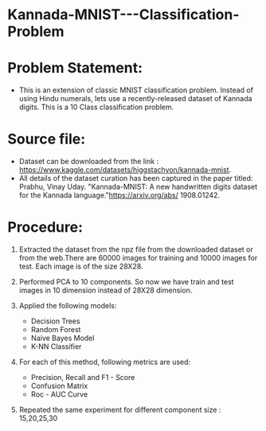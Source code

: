 # Kannada-MNIST---Classification-Problem

# Problem Statement:

* This is an extension of classic MNIST classification problem. Instead of using Hindu numerals, lets use a recently-released dataset of Kannada digits. This is a 10 Class classification
  problem.

# Source file:

* Dataset can be downloaded from the link : https://www.kaggle.com/datasets/higgstachyon/kannada-mnist.
* All details of the dataset curation has been captured in the paper titled: Prabhu, Vinay Uday. "Kannada-MNIST: A new handwritten digits dataset for the Kannada language."https://arxiv.org/abs/
  1908.01242.

# Procedure:

1. Extracted the dataset from the npz file from the downloaded dataset or from the web.There are 60000 images for training and 10000 images for test. Each image is of the size 28X28.
   
2. Performed PCA to 10 components. So now we have train and test images in 10 dimension instead of 28X28 dimension.
   
3. Applied the following models:

   * Decision Trees
   * Random Forest
   * Naive Bayes Model
   * K-NN Classifier
   
  

5. For each of this method, following metrics are used:

    * Precision, Recall and F1 - Score
    * Confusion Matrix
    * Roc - AUC Curve   
  

7. Repeated the same experiment for different component size : 15,20,25,30

